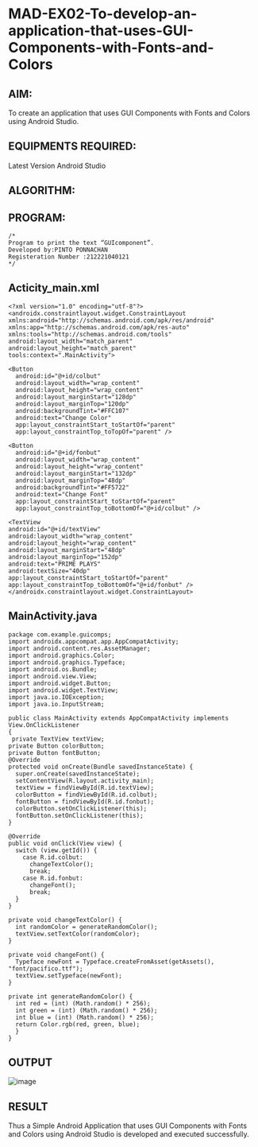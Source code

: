 # MAD-EX02-To-develop-an-application-that-uses-GUI-Components-with-Fonts-and-Colors


## AIM:

To create an application that uses GUI Components with Fonts and Colors using Android Studio.

## EQUIPMENTS REQUIRED:

Latest Version Android Studio

## ALGORITHM:


## PROGRAM:
```
/*
Program to print the text “GUIcomponent”.
Developed by:PINTO PONNACHAN
Registeration Number :212221040121
*/
```
## Acticity_main.xml 
```
<?xml version="1.0" encoding="utf-8"?>
<androidx.constraintlayout.widget.ConstraintLayout
xmlns:android="http://schemas.android.com/apk/res/android"
xmlns:app="http://schemas.android.com/apk/res-auto"
xmlns:tools="http://schemas.android.com/tools"
android:layout_width="match_parent"
android:layout_height="match_parent"
tools:context=".MainActivity">

<Button
  android:id="@+id/colbut"
  android:layout_width="wrap_content"
  android:layout_height="wrap_content"
  android:layout_marginStart="128dp"
  android:layout_marginTop="120dp"
  android:backgroundTint="#FFC107"
  android:text="Change Color"
  app:layout_constraintStart_toStartOf="parent"
  app:layout_constraintTop_toTopOf="parent" />

<Button
  android:id="@+id/fonbut"
  android:layout_width="wrap_content"
  android:layout_height="wrap_content"
  android:layout_marginStart="132dp"
  android:layout_marginTop="48dp"
  android:backgroundTint="#FF5722"
  android:text="Change Font"
  app:layout_constraintStart_toStartOf="parent"
  app:layout_constraintTop_toBottomOf="@+id/colbut" />

<TextView
android:id="@+id/textView"
android:layout_width="wrap_content"
android:layout_height="wrap_content"
android:layout_marginStart="48dp"
android:layout_marginTop="152dp"
android:text="PRIME PLAYS"
android:textSize="40dp"
app:layout_constraintStart_toStartOf="parent"
app:layout_constraintTop_toBottomOf="@+id/fonbut" />
</androidx.constraintlayout.widget.ConstraintLayout>
```
## MainActivity.java
```
package com.example.guicomps;
import androidx.appcompat.app.AppCompatActivity;
import android.content.res.AssetManager;
import android.graphics.Color;
import android.graphics.Typeface;
import android.os.Bundle;
import android.view.View;
import android.widget.Button;
import android.widget.TextView;
import java.io.IOException;
import java.io.InputStream;

public class MainActivity extends AppCompatActivity implements View.OnClickListener
{
 private TextView textView;
private Button colorButton;
private Button fontButton;
@Override
protected void onCreate(Bundle savedInstanceState) {
  super.onCreate(savedInstanceState);
  setContentView(R.layout.activity_main);
  textView = findViewById(R.id.textView);
  colorButton = findViewById(R.id.colbut);
  fontButton = findViewById(R.id.fonbut);
  colorButton.setOnClickListener(this);
  fontButton.setOnClickListener(this);
}

@Override
public void onClick(View view) {
  switch (view.getId()) {
    case R.id.colbut:
      changeTextColor();
      break;
    case R.id.fonbut:
      changeFont();
      break;
  }
}

private void changeTextColor() {
  int randomColor = generateRandomColor();
  textView.setTextColor(randomColor);
}

private void changeFont() {
  Typeface newFont = Typeface.createFromAsset(getAssets(), "font/pacifico.ttf");
  textView.setTypeface(newFont);
}

private int generateRandomColor() {
  int red = (int) (Math.random() * 256);
  int green = (int) (Math.random() * 256);
  int blue = (int) (Math.random() * 256);
  return Color.rgb(red, green, blue);
  }
}
```


## OUTPUT

![image](https://github.com/suryacse05/Mobile-Application-Development/assets/134574325/d6d2f64d-7007-4b6f-8c1b-4222dff2e764)



## RESULT
Thus a Simple Android Application that uses GUI Components with Fonts and Colors using Android Studio is developed and executed successfully.
